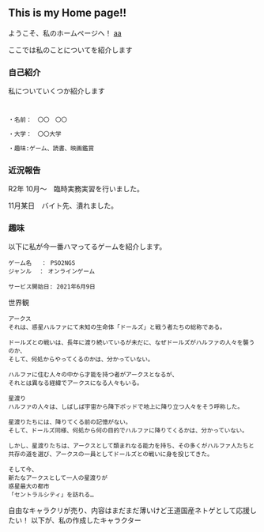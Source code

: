 ## This is my Home page!!

ようこそ、私のホームページへ！
[aa](https://www.google.com/?hl=ja)

ここでは私のことについてを紹介します

### 自己紹介

私についていくつか紹介します

```markdown


・名前：　〇〇　〇〇

・大学：　〇〇大学

・趣味:ゲーム、読書、映画鑑賞

```




### 近況報告

R2年
10月〜　臨時実務実習を行いました。

11月某日　バイト先、潰れました。

### 趣味

以下に私が今一番ハマってるゲームを紹介します。
```
ゲーム名　 ： PSO2NGS　
ジャンル  ： オンラインゲーム

サービス開始日: 2021年6月9日
```

世界観
```
アークス
それは、惑星ハルファにて未知の生命体「ドールズ」と戦う者たちの総称である。

ドールズとの戦いは、長年に渡り続いているが未だに、なぜドールズがハルファの人々を襲うのか、
そして、何処からやってくるのかは、分かっていない。

ハルファに住む人々の中から才能を持つ者がアークスとなるが、
それとは異なる経緯でアークスになる人々もいる。

星渡り
ハルファの人々は、しばしば宇宙から降下ポッドで地上に降り立つ人々をそう呼称した。

星渡りたちには、降りてくる前の記憶がない。
そして、ドールズ同様、何処から何の目的でハルファに降りてくるかは、分かっていない。

しかし、星渡りたちは、アークスとして類まれなる能力を持ち、その多くがハルファ人たちと
共存の道を選び、アークスの一員としてドールズとの戦いに身を投じてきた。

そして今、
新たなアークスとして一人の星渡りが
惑星最大の都市
「セントラルシティ」を訪れる…

```
自由なキャラクリが売り、内容はまだまだ薄いけど王道国産ネトゲとして応援したい！
以下が、私の作成したキャラクター


